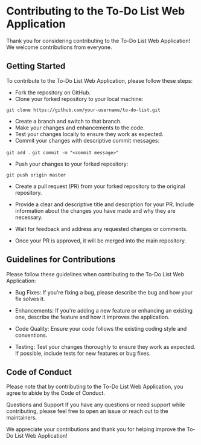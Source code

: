 # Contributing to the To-Do List Web Application
Thank you for considering contributing to the To-Do List Web Application! We welcome contributions from everyone.

## Getting Started
To contribute to the To-Do List Web Application, please follow these steps:

- Fork the repository on GitHub.
- Clone your forked repository to your local machine:

```git clone https://github.com/your-username/to-do-list.git``` 

- Create a branch and switch to that branch.
- Make your changes and enhancements to the code.
- Test your changes locally to ensure they work as expected.
- Commit your changes with descriptive commit messages:


```git add .```
```git commit -m "<commit message>"```

- Push your changes to your forked repository:

```git push origin master```

- Create a pull request (PR) from your forked repository to the original repository.

- Provide a clear and descriptive title and description for your PR. Include information about the changes you have made and why they are necessary.

- Wait for feedback and address any requested changes or comments.

- Once your PR is approved, it will be merged into the main repository.

## Guidelines for Contributions
Please follow these guidelines when contributing to the To-Do List Web Application:

- Bug Fixes: If you're fixing a bug, please describe the bug and how your fix solves it.

- Enhancements: If you're adding a new feature or enhancing an existing one, describe the feature and how it improves the application.

- Code Quality: Ensure your code follows the existing coding style and conventions.

- Testing: Test your changes thoroughly to ensure they work as expected. If possible, include tests for new features or bug fixes.

## Code of Conduct
Please note that by contributing to the To-Do List Web Application, you agree to abide by the Code of Conduct.

Questions and Support
If you have any questions or need support while contributing, please feel free to open an issue or reach out to the maintainers.

We appreciate your contributions and thank you for helping improve the To-Do List Web Application!

